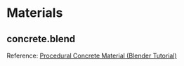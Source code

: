 # Materials

## concrete.blend

Reference: [Procedural Concrete Material (Blender Tutorial)](https://youtube.com/watch?v=XDqRa0ExDqs&si=EnSIkaIECMiOmarE)
